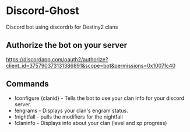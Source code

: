 # Discord-Ghost
Discord bot using discordrb for Destiny2 clans

## Authorize the bot on your server
https://discordapp.com/oauth2/authorize?client_id=375790373131386891&scope=bot&permissions=0x1007fc40

## Commands
 * !configure {clanid} - Tells the bot to use your clan info for your discord server.
 * !engrams - Displays your clan's engram status.
 * !nightfall - pulls the modifiers for the nightfall
 * !claninfo - Displays info about your clan (level and xp progress)
